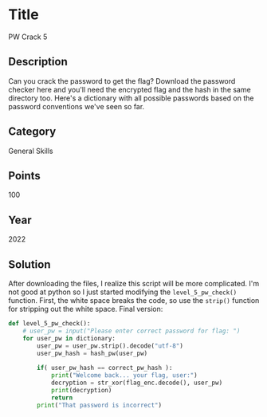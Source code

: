 # Title
PW Crack 5

## Description
Can you crack the password to get the flag? Download the password checker here and you'll need the encrypted flag and the hash in the same directory too. Here's a dictionary with all possible passwords based on the password conventions we've seen so far.

## Category
General Skills

## Points
100

## Year
2022

## Solution
After downloading the files, I realize this script will be more complicated. I'm not good at python so I just started modifying the `level_5_pw_check()` function. First, the white space breaks the code, so use the `strip()` function for stripping out the white space. Final version:
```python
def level_5_pw_check():
    # user_pw = input("Please enter correct password for flag: ")
    for user_pw in dictionary:
        user_pw = user_pw.strip().decode("utf-8")
        user_pw_hash = hash_pw(user_pw)
        
        if( user_pw_hash == correct_pw_hash ):
            print("Welcome back... your flag, user:")
            decryption = str_xor(flag_enc.decode(), user_pw)
            print(decryption)
            return
        print("That password is incorrect")
```
